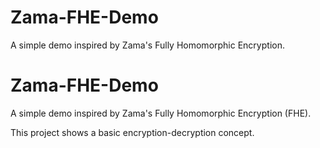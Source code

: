 # Zama-FHE-Demo

A simple demo inspired by Zama's Fully Homomorphic Encryption.
# Zama-FHE-Demo

A simple demo inspired by Zama's Fully Homomorphic Encryption (FHE).

This project shows a basic encryption-decryption concept.

